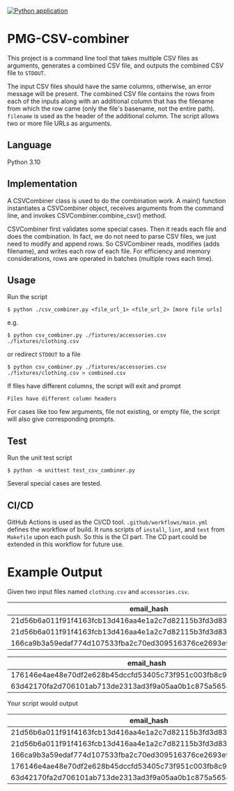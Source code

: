 [![Python application](https://github.com/hohohokokoko/PMG-CSV-combiner/actions/workflows/main.yml/badge.svg)](https://github.com/hohohokokoko/PMG-CSV-combiner/actions/workflows/main.yml)

# PMG-CSV-combiner

This project is a command line tool that takes multiple CSV files as arguments, generates a combined CSV file, and outputs the combined CSV file to ```STDOUT```.

The input CSV files should have the same columns, otherwise, an error message will be present. The combined CSV file contains the rows from each of the inputs along with an additional column that has the filename from which the row came (only the file's basename, not the entire path). ```filename``` is used as the header of the additional column. The script allows two or more file URLs as arguments.

## Language

Python 3.10

## Implementation

A CSVCombiner class is used to do the combination work. A main() function instantiates a CSVCombiner object, receives arguments from the command line, and invokes CSVCombiner.combine_csv() method.

CSVCombiner first validates some special cases. Then it reads each file and does the combination. In fact, we do not need to parse CSV files, we just need to modify and append rows. So CSVCombiner reads, modifies (adds filename), and writes each row of each file. For efficiency and memory considerations, rows are operated in batches (multiple rows each time).

## Usage

Run the script

```
$ python ./csv_combiner.py <file_url_1> <file_url_2> [more file urls]
```

e.g.

```
$ python csv_combiner.py ./fixtures/accessories.csv ./fixtures/clothing.csv
```

or redirect ```STDOUT``` to a file

```
$ python csv_combiner.py ./fixtures/accessories.csv ./fixtures/clothing.csv > combined.csv
```

If files have different columns, the script will exit and prompt

```
Files have different column headers
```

For cases like too few arguments, file not existing, or empty file, the script will also give corresponding prompts.

## Test

Run the unit test script
```
$ python -m unittest test_csv_combiner.py
```
Several special cases are tested.

## CI/CD

GitHub Actions is used as the CI/CD tool. ```.github/workflows/main.yml``` defines the workflow of build. It runs scripts of ```install```, ```lint```, and ```test``` from ```Makefile``` upon each push. So this is the CI part. The CD part could be extended in this workflow for future use.

# Example Output

Given two input files named `clothing.csv` and `accessories.csv`.

|email_hash|category|
|----------|--------|
|21d56b6a011f91f4163fcb13d416aa4e1a2c7d82115b3fd3d831241fd63|Shirts|
|21d56b6a011f91f4163fcb13d416aa4e1a2c7d82115b3fd3d831241fd63|Pants|
|166ca9b3a59edaf774d107533fba2c70ed309516376ce2693e92c777dd971c4b|Cardigans|

|email_hash|category|
|----------|--------|
|176146e4ae48e70df2e628b45dccfd53405c73f951c003fb8c9c09b3207e7aab|Wallets|
|63d42170fa2d706101ab713de2313ad3f9a05aa0b1c875a56545cfd69f7101fe|Purses|

Your script would output

|email_hash|category|filename|
|----------|--------|--------|
|21d56b6a011f91f4163fcb13d416aa4e1a2c7d82115b3fd3d831241fd63|Shirts|clothing.csv|
|21d56b6a011f91f4163fcb13d416aa4e1a2c7d82115b3fd3d831241fd63|Pants|clothing.csv|
|166ca9b3a59edaf774d107533fba2c70ed309516376ce2693e92c777dd971c4b|Cardigans|clothing.csv|
|176146e4ae48e70df2e628b45dccfd53405c73f951c003fb8c9c09b3207e7aab|Wallets|accessories.csv|
|63d42170fa2d706101ab713de2313ad3f9a05aa0b1c875a56545cfd69f7101fe|Purses|accessories.csv|